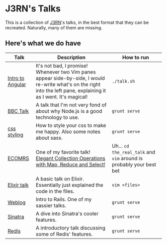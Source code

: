 # J3RN's Talks

This is a collection of [J3RN](http://j3rn.com)'s talks, in the best format that they can be recreated. Naturally, many of them are missing.

## Here's what we do have

| Talk                              | Description                                                                               | How to run |
|-----------------------------------|-------------------------------------------------------------------------------------------|------------|
| [Intro to Angular](angular-talk/) | It's not bad, I promise! Whenever two Vim panes appear side-by-side, I would re-write what's on the right into the left pane, explaining it as I went. It's magical! | `./talk.sh` |
| [BBC Talk](bbc_talk/)             | A talk that I'm not very fond of about why Node.js is a good technology to use.           | `grunt serve` |
| [css styling](css/)               | How to style your css to make me happy. Also some notes about sass.                       | `grunt serve` |
| [ECOMRS](ecomrs/)                 | One of my favorite talk! [Elegant Collection Operations with Map, Reduce and Select!](https://www.youtube.com/watch?v=4POSMbOWb-U&t=10m0s) | Uh... `cd the_real_talk` and `vim` around is probably your best bet |
| [Elixir talk](elixir-talk/)       | A basic talk on Elixir. Essentially just explained the code in the files.                 | `vim <files>` |
| [Weblog](weblog/)                 | Intro to Rails. One of my sassier talks.                                                  | `grunt serve` |
| [Sinatra](sinatra/)               | A dive into Sinatra's cooler features.                                                    | `grunt serve` |
| [Redis](redis/)                   | A introductory talk discussing some of Redis' features.                                   | `grunt serve` |
